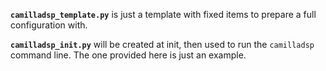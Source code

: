 **`camilladsp_template.py`** is just a template with fixed items to prepare a full configuration with.

**`camilladsp_init.py`** will be created at init, then used to run the `camilladsp` command line. The one provided here is just an example.
